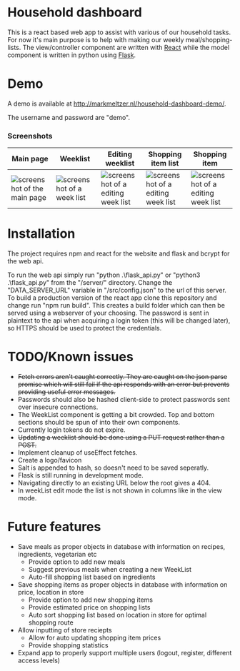 # Household dashboard

This is a react based web app to assist with various of our household tasks. For now it's main purpose is to help with making our weekly meal/shopping-lists. The view/controller component are written with [React](https://reactjs.org/) while the model component is written in python using [Flask](https://flask.palletsprojects.com/en/2.0.x/).

# Demo

A demo is available at http://markmeltzer.nl/household-dashboard-demo/.

The username and password are "demo".

### Screenshots
| Main page  | Weeklist | Editing weeklist | Shopping item list | Shopping item |
| ------------- | ------------- | ------------- | ------------- | ------------- |
| ![screenshot of the main page](./imgs/main_page_cropped.png)  | ![screenshot of a week list](./imgs/weekList_view_cropped.png) | ![screenshot of a editing week list](./imgs/weekList_edit_cropped.png) | ![screenshot of a editing week list](./imgs/shoppingItems_cropped.png) | ![screenshot of a editing week list](./imgs/shoppingItem_cropped.png) |

# Installation

The project requires npm and react for the website and flask and bcrypt for the web api.

To run the web api simply run "python .\flask_api.py" or "python3 .\flask_api.py" from the "/server/" directory. Change the "DATA_SERVER_URL" variable in "/src/config.json" to the url of this server. To build a production version of the react app clone this repository and change run "npm run build". This creates a build folder which can then be served using a webserver of your choosing. The password is sent in plaintext to the api when acquiring a login token (this will be changed later), so HTTPS should be used to protect the credentials.

# TODO/Known issues
 - ~~Fetch errors aren't caught correctly. They are caught on the json parse promise which will still fail if the api responds with an error but prevents providing useful error messages.~~
 - Passwords should also be hashed client-side to protect passwords sent over insecure connections.
 - The WeekList component is getting a bit crowded. Top and bottom sections should be spun of into their own components.
 - Currently login tokens do not expire.
 - ~~Updating a weeklist should be done using a PUT request rather than a POST.~~
 - Implement cleanup of useEffect fetches.
 - Create a logo/favicon
 - Salt is appended to hash, so doesn't need to be saved seperatly.
 - Flask is still running in development mode.
 - Navigating directly to an existing URL below the root gives a 404.
 - In weekList edit mode the list is not shown in columns like in the view mode.
  
# Future features
- Save meals as proper objects in database with information on recipes, ingredients, vegetarian etc
	- Provide option to add new meals
	- Suggest previous meals when creating a new WeekList
	- Auto-fill shopping list based on ingredients
- Save shopping items as proper objects in database with information on price, location in store
	- Provide option to add new shopping items
	- Provide estimated price on shopping lists
	- Auto sort shopping list based on location in store for optimal shopping route
- Allow inputting of store reciepts
	- Allow for auto updating shopping item prices
	- Provide shopping statistics
- Expand app to properly support multiple users (logout, register, different access levels)
